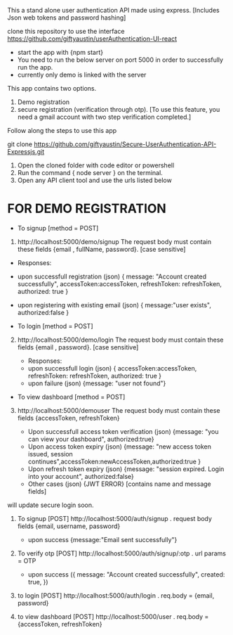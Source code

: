 This a stand alone user authentication API made using express. [Includes Json web tokens and password hashing]

clone this repository to use the interface https://github.com/giftyaustin/userAuthentication-UI-react
* start the app with {npm start}
* You need to run the below server on port 5000 in order to successfully run the app.
* currently only demo is linked with the server

This app contains two options. 
1. Demo registration
2. secure registration (verification through otp). [To use this feature, you need a gmail account with two step verification completed.]

Follow along the steps to use this app

git clone https://github.com/giftyaustin/Secure-UserAuthentication-API-Expressjs.git

1. Open the cloned folder with code editor or powershell
2. Run the command { node server } on the terminal.
3. Open any API client tool and use the urls listed below

# FOR DEMO REGISTRATION


* To signup [method = POST]
1. http://localhost:5000/demo/signup 
 The request body must contain these fields {email , fullName, password}. [case sensitive]
 
 * Responses:
 * upon successfull registration (json) {
                message: "Account created successfully",
                accessToken:accessToken,
                refreshToken: refreshToken,
                authorized: true
                }
 * upon registering with existing email (json) {
                message:"user exists",
                authorized:false
                }

 * To login [method = POST]
 2. http://localhost:5000/demo/login
    The request body must contain these fields {email , password}. [case sensitive]

    * Responses:
    * upon successfull login (json) {
                accessToken:accessToken,
                refreshToken: refreshToken,
                authorized: true
                }
    * upon failure (json) {message: "user not found"}

* To view dashboard [method = POST]
3. http://localhost:5000/demouser 
    The request body must contain these fields {accessToken, refreshToken}

    * Upon successfull access token verification (json) {message: "you can view your dashboard", authorized:true}
    * Upon access token expiry (json) {message: "new access token issued, session continues",accessToken:newAccessToken,authorized:true }
    * Upon refresh token expiry (json) {message: "session expired. Login into your account", authorized:false}
    * Other cases (json) {JWT ERROR} [contains name and message fields]

will update secure login soon.

1. To signup [POST] http://localhost:5000/auth/signup .  request body fields {email, username, password}
    * upon success {message:"Email sent successfully"}
2. To verify otp [POST] http://localhost:5000/auth/signup/:otp . url params = OTP
    * upon success ({
              message: "Account created successfully",
              created: true,
            })



3. to login [POST]  http://localhost:5000/auth/login . req.body = {email, password}
4. to view dashboard [POST]  http://localhost:5000/user . req.body = {accessToken, refreshToken}
